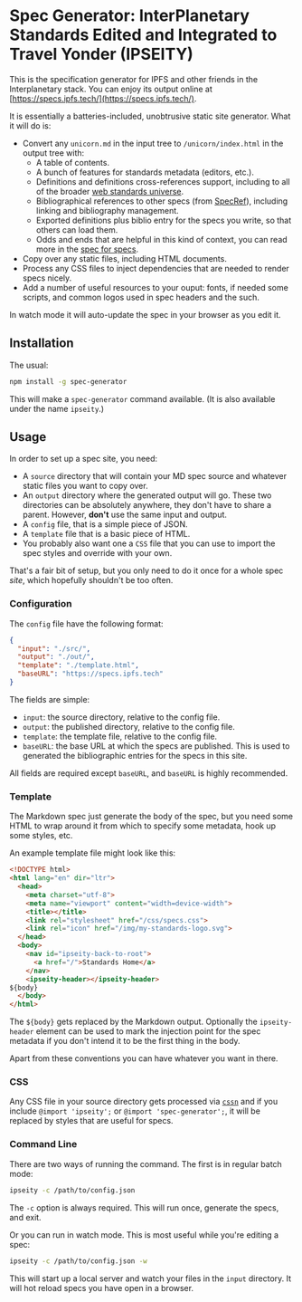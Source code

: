
# Spec Generator: InterPlanetary Standards Edited and Integrated to Travel Yonder (IPSEITY)

This is the specification generator for IPFS and other friends in the Interplanetary stack.
You can enjoy its output online at [https://specs.ipfs.tech/](https://specs.ipfs.tech/).

It is essentially a batteries-included, unobtrusive static site generator. What it will do
is:

- Convert any `unicorn.md` in the input tree to `/unicorn/index.html` in the output tree with:
  - A table of contents.
  - A bunch of features for standards metadata (editors, etc.).
  - Definitions and definitions cross-references support, including to all of the broader
    [web standards universe](https://github.com/w3c/webref/).
  - Bibliographical references to other specs (from [SpecRef](https://www.specref.org/)),
    including linking and bibliography management.
  - Exported definitions plus biblio entry for the specs you write, so that others can load them.
  - Odds and ends that are helpful in this kind of context, you can read more in the
    [spec for specs](https://specs.ipfs.tech/meta/spec-for-specs/).
- Copy over any static files, including HTML documents.
- Process any CSS files to inject dependencies that are needed to render specs nicely.
- Add a number of useful resources to your ouput: fonts, if needed some scripts, and common
  logos used in spec headers and the such.

In watch mode it will auto-update the spec in your browser as you edit it.

## Installation

The usual:

```sh
npm install -g spec-generator
```

This will make a `spec-generator` command available. (It is also available under the name
`ipseity`.)

## Usage

In order to set up a spec site, you need:

- A `source` directory that will contain your MD spec source and whatever static files you
  want to copy over.
- An `output` directory where the generated output will go. These two directories can be
  absolutely anywhere, they don't have to share a parent. However, **don't** use the same
  input and output.
- A `config` file, that is a simple piece of JSON.
- A `template` file that is a basic piece of HTML.
- You probably also want one a `CSS` file that you can use to import the spec styles and
  override with your own.

That's a fair bit of setup, but you only need to do it once for a whole spec *site*, which
hopefully shouldn't be too often.

### Configuration

The `config` file have the following format:

```json
{
  "input": "./src/",
  "output": "./out/",
  "template": "./template.html",
  "baseURL": "https://specs.ipfs.tech"
}
```

The fields are simple:

- `input`: the source directory, relative to the config file.
- `output`: the published directory, relative to the config file.
- `template`: the template file, relative to the config file.
- `baseURL`: the base URL at which the specs are published. This is used to generated the
  bibliographic entries for the specs in this site.

All fields are required except `baseURL`, and `baseURL` is highly recommended.

### Template

The Markdown spec just generate the body of the spec, but you need some HTML to wrap
around it from which to specify some metadata, hook up some styles, etc.

An example template file might look like this:

```html
<!DOCTYPE html>
<html lang="en" dir="ltr">
  <head>
    <meta charset="utf-8">
    <meta name="viewport" content="width=device-width">
    <title></title>
    <link rel="stylesheet" href="/css/specs.css">
    <link rel="icon" href="/img/my-standards-logo.svg">
  </head>
  <body>
    <nav id="ipseity-back-to-root">
      <a href="/">Standards Home</a>
    </nav>
    <ipseity-header></ipseity-header>
${body}
  </body>
</html>
```

The `${body}` gets replaced by the Markdown output. Optionally the `ipseity-header` element
can be used to mark the injection point for the spec metadata if you don't intend it to be
the first thing in the body.

Apart from these conventions you can have whatever you want in there.

### CSS

Any CSS file in your source directory gets processed via [`cssn`](https://github.com/darobin/cssn/)
and if you include `@import 'ipseity';` or `@import 'spec-generator';`, it will be replaced by
styles that are useful for specs.

### Command Line

There are two ways of running the command. The first is in regular batch mode:

```sh
ipseity -c /path/to/config.json
```

The `-c` option is always required. This will run once, generate the specs, and exit.

Or you can run in watch mode. This is most useful while you're editing a spec:

```sh
ipseity -c /path/to/config.json -w
```

This will start up a local server and watch your files in the `input` directory. It will hot
reload specs you have open in a browser.
